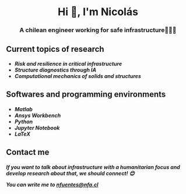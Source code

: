 <h1 align="center">Hi 👋, I'm Nicolás</h1>
<h3 align="center">A chilean engineer working for safe infrastructure👷🏼‍♂️</h3> 

 
<h2 align="left">Current topics of research
<h5 align="left">
    
- Risk and resilience in critical infrastructure
- Structure diagnostics through IA
- Computational mechanics of solids and structures 

<h2 align="left">Softwares and programming environments
<h5 align="left">
    
- Matlab
- Ansys Workbench 
- Python
- Jupyter Notebook
- LaTeX

<h2 align="left">Contact me
  <h5 align="left">
If you want to talk about infrastructure with a humanitarian focus and develop research about that, we should connect! 😊   
    
You can write me to nfuentes@nfa.cl
